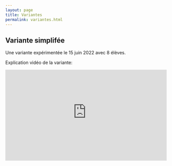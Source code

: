 ```yaml
---
layout: page
title: Variantes
permalink: variantes.html
---
```


## Variante simplifée

Une variante expérimentée le 15 juin 2022 avec 8 élèves.

Explication vidéo de la variante:

<iframe width="100%" style="aspect-ratio: 16 / 9;" src="https://www.youtube-nocookie.com/embed/QxA7qVhF7UQ" title="YouTube video player" frameborder="0" allow="accelerometer; autoplay; clipboard-write; encrypted-media; gyroscope; picture-in-picture" allowfullscreen></iframe>
